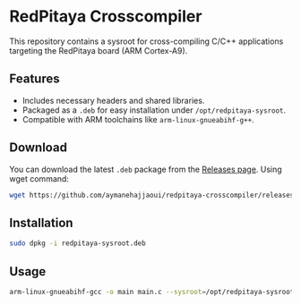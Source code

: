# RedPitaya Crosscompiler

This repository contains a sysroot for cross-compiling C/C++ applications targeting the RedPitaya board (ARM Cortex-A9).

## Features

- Includes necessary headers and shared libraries.
- Packaged as a `.deb` for easy installation under `/opt/redpitaya-sysroot`.
- Compatible with ARM toolchains like `arm-linux-gnueabihf-g++`.

## Download

You can download the latest `.deb` package from the [Releases page](https://github.com/aymanehajjaoui/redpitaya-crosscompiler/releases/latest).
Using wget command:
```bash
wget https://github.com/aymanehajjaoui/redpitaya-crosscompiler/releases/download/v1.0/redpitaya-sysroot.deb
```

## Installation

```bash
sudo dpkg -i redpitaya-sysroot.deb
```

## Usage

```bash
arm-linux-gnueabihf-gcc -o main main.c --sysroot=/opt/redpitaya-sysroot
```

